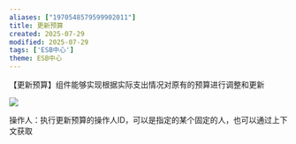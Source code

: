 ```yaml
---
aliases: ["1970548579599902011"]
title: 更新预算
created: 2025-07-29
modified: 2025-07-29
tags: ['ESB中心']
theme: ESB中心
---
```


【更新预算】组件能够实现根据实际支出情况对原有的预算进行调整和更新

![](https://myhelpdoc.oss-cn-heyuan.aliyuncs.com/mdimages/4509ad2d014e16e5ac50a031316fba2c.jpg)

操作人：执行更新预算的操作人ID，可以是指定的某个固定的人，也可以通过上下文获取

